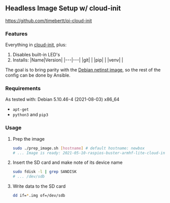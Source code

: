 ## Headless Image Setup w/ cloud-init

https://github.com/timebertt/pi-cloud-init

### Features

Everything in [cloud-init](../cloud-init/), plus:

1. Disables built-in LED's
1. Installs:
    |Name|Version|
    |---|---|
    |git| |
    |pip| |
    |venv| |

The goal is to bring parity with the [Debian netinst image](https://www.debian.org/CD/netinst/), so the rest of the config can be done by Ansible.

### Requirements

As tested with: Debian 5.10.46-4 (2021-08-03) x86_64

* `apt-get`
* `python3` and `pip3`

### Usage

1. Prep the image
    ```bash
    sudo ./prep_image.sh [hostname] # default hostname: newbox
    # ... Image is ready: 2021-05-10-raspios-buster-armhf-lite-cloud-init.img
    ```
1. Insert the SD card and make note of its device name
    ```bash
    sudo fdisk -l | grep SANDISK
    # ... /dev/sdb
    ```
1. Write data to the SD card
    ```bash
    dd if=*.img of=/dev/sdb
    ```
